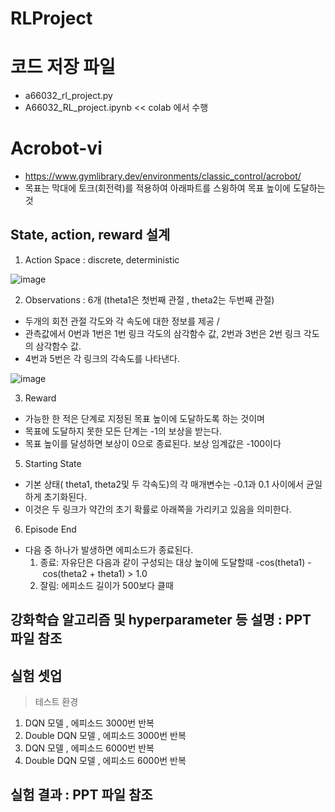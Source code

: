 # RLProject

# 코드 저장 파일 
- a66032_rl_project.py
- A66032_RL_project.ipynb << colab 에서 수행

# Acrobot-vi
- https://www.gymlibrary.dev/environments/classic_control/acrobot/
- 목표는 막대에 토크(회전력)를 적용하여 아래파트를 스윙하여 목표 높이에 도달하는 것

## State, action, reward 설계 
1. Action Space : discrete, deterministic

![image](https://user-images.githubusercontent.com/117243020/206926943-99ac84d4-054a-452a-b0ad-dc2773559def.png)

2. Observations : 6개 (theta1은 첫번째 관절 , theta2는 두번째 관절)

- 두개의 회전 관절 각도와 각 속도에 대한 정보를 제공 /
- 관측값에서 0번과 1번은 1번 링크 각도의 삼각함수 값, 2번과 3번은 2번 링크 각도의 삼각함수 값.
- 4번과 5번은 각 링크의 각속도를 나타낸다.

![image](https://user-images.githubusercontent.com/117243020/206927007-0d8a3964-9cc8-4b83-b843-b9014b8d5dd5.png)

3. Reward
- 가능한 한 적은 단계로 지정된 목표 높이에 도달하도록 하는 것이며 
- 목표에 도달하지 못한 모든 단계는 -1의 보상을 받는다. 
- 목표 높이를 달성하면 보상이 0으로 종료된다. 보상 임계값은 -100이다

5. Starting State
- 기본 상태( theta1, theta2및 두 각속도)의 각 매개변수는 -0.1과 0.1 사이에서 균일하게 초기화된다.
- 이것은 두 링크가 약간의 초기 확률로 아래쪽을 가리키고 있음을 의미한다.

6. Episode End
- 다음 중 하나가 발생하면 에피소드가 종료된다.
  1. 종료: 자유단은 다음과 같이 구성되는 대상 높이에 도달할때
   -cos(theta1) - cos(theta2 + theta1) > 1.0
  2. 잘림: 에피소드 길이가 500보다 클때



## 강화학습 알고리즘 및 hyperparameter 등 설명 : PPT 파일 참조


## 실험 셋업
>  테스트 환경
1. DQN 모델 , 에피소드 3000번 반복 
2. Double DQN 모델 , 에피소드 3000번 반복 
3. DQN 모델 , 에피소드 6000번 반복 
4. Double DQN 모델 , 에피소드 6000번 반복 

## 실험 결과 : PPT 파일 참조




